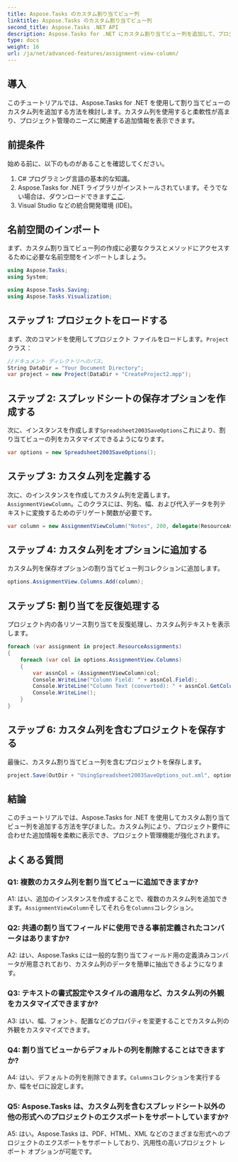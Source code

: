 ```yaml
---
title: Aspose.Tasks のカスタム割り当てビュー列
linktitle: Aspose.Tasks のカスタム割り当てビュー列
second_title: Aspose.Tasks .NET API
description: Aspose.Tasks for .NET にカスタム割り当てビュー列を追加して、プロジェクト管理機能を強化する方法を学びます。
type: docs
weight: 16
url: /ja/net/advanced-features/assignment-view-column/
---
```

## 導入

このチュートリアルでは、Aspose.Tasks for .NET を使用して割り当てビューのカスタム列を追加する方法を検討します。カスタム列を使用すると柔軟性が高まり、プロジェクト管理のニーズに関連する追加情報を表示できます。

## 前提条件

始める前に、以下のものがあることを確認してください。

1. C# プログラミング言語の基本的な知識。
2.  Aspose.Tasks for .NET ライブラリがインストールされています。そうでない場合は、ダウンロードできます[ここ](https://releases.aspose.com/tasks/net/).
3. Visual Studio などの統合開発環境 (IDE)。

## 名前空間のインポート

まず、カスタム割り当てビュー列の作成に必要なクラスとメソッドにアクセスするために必要な名前空間をインポートしましょう。

```csharp
using Aspose.Tasks;
using System;

using Aspose.Tasks.Saving;
using Aspose.Tasks.Visualization;

```

## ステップ 1: プロジェクトをロードする

まず、次のコマンドを使用してプロジェクト ファイルをロードします。`Project`クラス：

```csharp
//ドキュメント ディレクトリへのパス。
String DataDir = "Your Document Directory";
var project = new Project(DataDir + "CreateProject2.mpp");
```

## ステップ 2: スプレッドシートの保存オプションを作成する

次に、インスタンスを作成します`Spreadsheet2003SaveOptions`これにより、割り当てビューの列をカスタマイズできるようになります。

```csharp
var options = new Spreadsheet2003SaveOptions();
```

## ステップ 3: カスタム列を定義する

次に、のインスタンスを作成してカスタム列を定義します。`AssignmentViewColumn`。このクラスには、列名、幅、および代入データを列テキストに変換するためのデリゲート関数が必要です。

```csharp
var column = new AssignmentViewColumn("Notes", 200, delegate(ResourceAssignment assignment) { return assignment.Get(Asn.NotesText); });
```

## ステップ 4: カスタム列をオプションに追加する

カスタム列を保存オプションの割り当てビュー列コレクションに追加します。

```csharp
options.AssignmentView.Columns.Add(column);
```

## ステップ 5: 割り当てを反復処理する

プロジェクト内の各リソース割り当てを反復処理し、カスタム列テキストを表示します。

```csharp
foreach (var assignment in project.ResourceAssignments)
{
    foreach (var col in options.AssignmentView.Columns)
    {
        var assnCol = (AssignmentViewColumn)col;
        Console.WriteLine("Column Field: " + assnCol.Field);
        Console.WriteLine("Column Text (converted): " + assnCol.GetColumnText(assignment));
        Console.WriteLine();
    }
}
```

## ステップ 6: カスタム列を含むプロジェクトを保存する

最後に、カスタム割り当てビュー列を含むプロジェクトを保存します。

```csharp
project.Save(OutDir + "UsingSpreadsheet2003SaveOptions_out.xml", options);
```

## 結論

このチュートリアルでは、Aspose.Tasks for .NET を使用してカスタム割り当てビュー列を追加する方法を学びました。カスタム列により、プロジェクト要件に合わせた追加情報を柔軟に表示でき、プロジェクト管理機能が強化されます。

## よくある質問

### Q1: 複数のカスタム列を割り当てビューに追加できますか?

 A1: はい、追加のインスタンスを作成することで、複数のカスタム列を追加できます。`AssignmentViewColumn`そしてそれらを`Columns`コレクション。

### Q2: 共通の割り当てフィールドに使用できる事前定義されたコンバータはありますか?

A2: はい、Aspose.Tasks には一般的な割り当てフィールド用の定義済みコンバータが用意されており、カスタム列のデータを簡単に抽出できるようになります。

### Q3: テキストの書式設定やスタイルの適用など、カスタム列の外観をカスタマイズできますか?

A3: はい、幅、フォント、配置などのプロパティを変更することでカスタム列の外観をカスタマイズできます。

### Q4: 割り当てビューからデフォルトの列を削除することはできますか?

 A4: はい、デフォルトの列を削除できます。`Columns`コレクションを実行するか、幅をゼロに設定します。

### Q5: Aspose.Tasks は、カスタム列を含むスプレッドシート以外の他の形式へのプロジェクトのエクスポートをサポートしていますか?

A5: はい。Aspose.Tasks は、PDF、HTML、XML などのさまざまな形式へのプロジェクトのエクスポートをサポートしており、汎用性の高いプロジェクト レポート オプションが可能です。